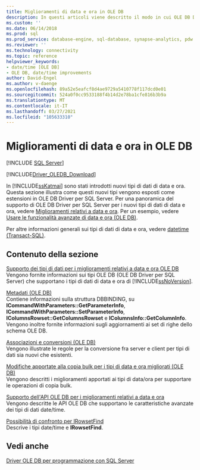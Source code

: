 ```yaml
---
title: Miglioramenti di data e ora in OLE DB
description: In questi articoli viene descritto il modo in cui OLE DB Driver per SQL Server supporta nuovi tipi date e time.
ms.custom: ''
ms.date: 06/14/2018
ms.prod: sql
ms.prod_service: database-engine, sql-database, synapse-analytics, pdw
ms.reviewer: ''
ms.technology: connectivity
ms.topic: reference
helpviewer_keywords:
- date/time [OLE DB]
- OLE DB, date/time improvements
author: David-Engel
ms.author: v-daenge
ms.openlocfilehash: 89a52e5eafcf8d4ae9729a5410778f117dcd0e01
ms.sourcegitcommit: 524a0f0cc9533188f4b14d2e78ba1cfe816b3b9a
ms.translationtype: MT
ms.contentlocale: it-IT
ms.lasthandoff: 03/27/2021
ms.locfileid: "105633310"
---
```

# <a name="date-and-time-improvements-in-ole-db"></a>Miglioramenti di data e ora in OLE DB

[!INCLUDE [SQL Server](../../../includes/applies-to-version/sql-asdb-asdbmi-asa-pdw.md)]

[!INCLUDE[Driver_OLEDB_Download](../../../includes/driver_oledb_download.md)]

In [!INCLUDE[ssKatmai](../../../includes/sskatmai-md.md)] sono stati introdotti nuovi tipi di dati di data e ora. Questa sezione illustra come questi nuovi tipi vengono esposti come estensioni in OLE DB Driver per SQL Server. Per una panoramica del supporto di OLE DB Driver per SQL Server per i nuovi tipi di dati di data e ora, vedere [Miglioramenti relativi a data e ora](../features/date-and-time-improvements.md). Per un esempio, vedere [Usare le funzionalità avanzate di data e ora &#40;OLE DB&#41;](../ole-db-how-to/use-enhanced-date-and-time-features-ole-db.md).

Per altre informazioni generali sui tipi di dati di data e ora, vedere [datetime &#40;Transact-SQL&#41;](../../../t-sql/data-types/datetime-transact-sql.md).

## <a name="in-this-section"></a>Contenuto della sezione

[Supporto dei tipi di dati per i miglioramenti relativi a data e ora OLE DB](data-type-support-for-ole-db-date-and-time-improvements.md)  
Vengono fornite informazioni sui tipi OLE DB (OLE DB Driver per SQL Server) che supportano i tipi di dati di data e ora di [!INCLUDE[ssNoVersion](../../../includes/ssnoversion-md.md)].

[Metadati &#40;OLE DB&#41;](metadata-parameter-and-rowset.md)  
Contiene informazioni sulla struttura DBBINDING, su **ICommandWithParameters::GetParameterInfo**, **ICommandWithParameters::SetParameterInfo**, **IColumnsRowset::GetColumnsRowset** e **IColumnsInfo::GetColumnInfo**. Vengono inoltre fornite informazioni sugli aggiornamenti ai set di righe dello schema OLE DB.

[Associazioni e conversioni &#40;OLE DB&#41;](conversions-ole-db.md)  
Vengono illustrate le regole per la conversione fra server e client per tipi di dati sia nuovi che esistenti.

[Modifiche apportate alla copia bulk per i tipi di data e ora migliorati &#40;OLE DB&#41;](bulk-copy-changes-for-enhanced-date-and-time-types-ole-db.md)  
Vengono descritti i miglioramenti apportati ai tipi di data/ora per supportare le operazioni di copia bulk.

[Supporto dell'API OLE DB per i miglioramenti relativi a data e ora](ole-db-api-support-for-date-and-time-enhancements.md)  
Vengono descritte le API OLE DB che supportano le caratteristiche avanzate dei tipi di dati date/time.

[Possibilità di confronto per IRowsetFind](comparability-for-irowsetfind.md)  
Descrive i tipi date/time e **IRowsetFind**.

## <a name="see-also"></a>Vedi anche

[Driver OLE DB per programmazione con SQL Server](../ole-db/oledb-driver-for-sql-server-programming.md)
